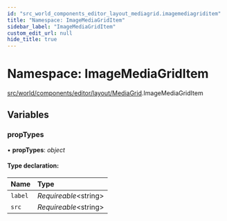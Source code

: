 ```yaml
---
id: "src_world_components_editor_layout_mediagrid.imagemediagriditem"
title: "Namespace: ImageMediaGridItem"
sidebar_label: "ImageMediaGridItem"
custom_edit_url: null
hide_title: true
---
```


# Namespace: ImageMediaGridItem

[src/world/components/editor/layout/MediaGrid](src_world_components_editor_layout_mediagrid.md).ImageMediaGridItem

## Variables

### propTypes

• **propTypes**: *object*

#### Type declaration:

| Name | Type |
| :------ | :------ |
| `label` | *Requireable*<string\> |
| `src` | *Requireable*<string\> |
